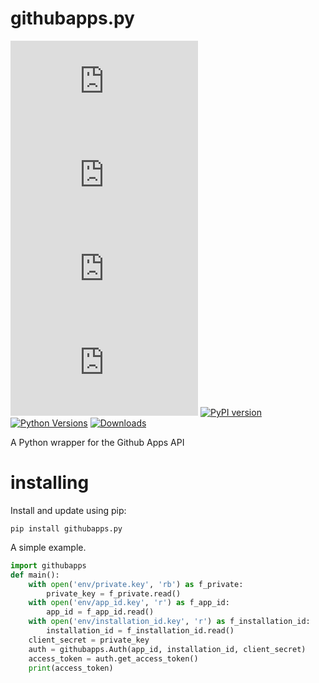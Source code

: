# githubapps.py
[![GitHub license](https://img.shields.io/github/license/RTa-technology/githubapps.py)](https://github.com/RTa-technology/githubapps.py/blob/main/LICENSE)
[![GitHub issues](https://img.shields.io/github/issues/RTa-technology/githubapps.py)](https://github.com/RTa-technology/githubapps.py/issues)
[![GitHub forks](https://img.shields.io/github/forks/RTa-technology/githubapps.py)](https://github.com/RTa-technology/githubapps.py/network)
[![GitHub stars](https://img.shields.io/github/stars/RTa-technology/githubapps.py)](https://github.com/RTa-technology/githubapps.py/stargazers)
[![PyPI version](https://badge.fury.io/py/githubapps.py.svg)](https://badge.fury.io/py/githubapps.py)
[![Python Versions](https://img.shields.io/pypi/pyversions/githubapps.py.svg)](https://pypi.org/project/githubapps.py/)
[![Downloads](https://pepy.tech/badge/githubapps-py?period=total&units=international_system&left_color=grey&right_color=orange&left_text=Downloads)](https://pepy.tech/project/githubapps-py)

A Python wrapper for the Github Apps API
  
# installing  
Install and update using pip:

`pip install githubapps.py`  

A simple example.  
  
```python
import githubapps
def main():
    with open('env/private.key', 'rb') as f_private:
        private_key = f_private.read()
    with open('env/app_id.key', 'r') as f_app_id:
        app_id = f_app_id.read()
    with open('env/installation_id.key', 'r') as f_installation_id:
        installation_id = f_installation_id.read()
    client_secret = private_key
    auth = githubapps.Auth(app_id, installation_id, client_secret)
    access_token = auth.get_access_token()
    print(access_token)
```
